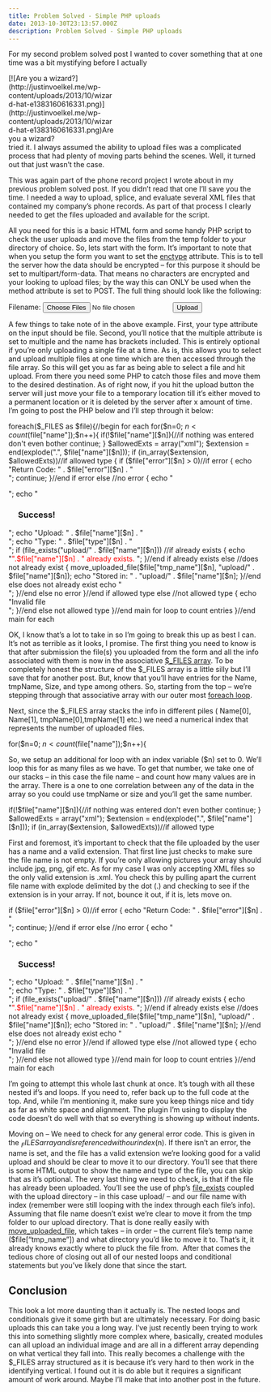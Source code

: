 ```yaml
---
title: Problem Solved - Simple PHP uploads
date: 2013-10-30T23:13:57.000Z
description: Problem Solved - Simple PHP uploads
---
```


For my second problem solved post I wanted to cover something that at one time was a bit mystifying before I actually

<div class="wp-caption alignright" id="attachment_107" style="width: 210px">[![Are you a wizard?](http://justinvoelkel.me/wp-content/uploads/2013/10/wizard-hat-e1383160616331.png)](http://justinvoelkel.me/wp-content/uploads/2013/10/wizard-hat-e1383160616331.png)Are you a wizard?

</div>tried it. I always assumed the ability to upload files was a complicated process that had plenty of moving parts behind the scenes. Well, it turned out that just wasn’t the case.

This was again part of the phone record project I wrote about in my previous problem solved post. If you didn’t read that one I’ll save you the time. I needed a way to upload, splice, and evaluate several XML files that contained my company’s phone records. As part of that process I clearly needed to get the files uploaded and available for the script.

All you need for this is a basic HTML form and some handy PHP script to check the user uploads and move the files from the temp folder to your directory of choice. So, lets start with the form. It’s important to note that when you setup the form you want to set the [enctype](http://www.w3schools.com/tags/att_form_enctype.asp "w3 enctype") attribute. This is to tell the server how the data should be encrypted – for this purpose it should be set to multipart/form-data. That means no characters are encrypted and your looking to upload files; by the way this can ONLY be used when the method attribute is set to POST. The full thing should look like the following:

 <form action="upload_file.php" method="post" enctype="multipart/form-data"> <label for="file">Filename:</label> <input type="file" name="file[]" id="file" size="80" multiple="multiple" /> <input type="submit" name="submit" value="Upload" /> </form>

A few things to take note of in the above example. First, your type attribute on the input should be file. Second, you’ll notice that the multiple attribute is set to multiple and the name has brackets included. This is entirely optional if you’re only uploading a single file at a time. As is, this allows you to select and upload multiple files at one time which are then accessed through the file array. So this will get you as far as being able to select a file and hit upload. From there you need some PHP to catch those files and move them to the desired destination. As of right now, if you hit the upload button the server will just move your file to a temporary location till it’s either moved to a permanent location or it is deleted by the server after x amount of time. I’m going to post the PHP below and I’ll step through it below:

 foreach($_FILES as $file){//begin for each for($n=0; $n<count($file["name"]);$n++){ if(!$file["name"][$n]){//if nothing was entered don't even bother continue; } $allowedExts = array("xml"); $extension = end(explode(".", $file["name"][$n])); if (in_array($extension, $allowedExts))//if allowed type { if ($file["error"][$n] > 0)//if error { echo "Return Code: " . $file["error"][$n] . "<br />"; continue; }//end if error else //no error { echo "<div class='success'>"; echo "<h3><img src='../images/icons/Valid.png' width='15' /> Success!</h3>"; echo "Upload: " . $file["name"][$n] . "<br />"; echo "Type: " . $file["type"][$n] . "<br />"; if (file_exists("upload/" . $file["name"][$n])) //if already exists { echo "<span style='color:red'>".$file["name"][$n] . " already exists.</span> "; }//end if already exists else //does not already exist { move_uploaded_file($file["tmp_name"][$n], "upload/" . $file["name"][$n]); echo "Stored in: " . "upload/" . $file["name"][$n]; }//end else does not already exist echo "</div>"; }//end else no error }//end if allowed type else //not allowed type { echo "Invalid file<br>"; }//end else not allowed type }//end main for loop to count entries }//end main for each

OK, I know that’s a lot to take in so I’m going to break this up as best I can. It’s not as terrible as it looks, I promise. The first thing you need to know is that after submission the file(s) you uploaded from the form and all the info associated with them is now in the associative [$_FILES array](http://php.net/manual/en/reserved.variables.files.php "PHP Files array"). To be completely honest the structure of the $_FILES array is a little silly but I’ll save that for another post. But, know that you’ll have entries for the Name, tmpName, Size, and type among others. So, starting from the top – we’re stepping through that associative array with our outer most [foreach loop](http://us1.php.net/manual/en/control-structures.foreach.php "PHP foreach loop").

Next, since the $_FILES array stacks the info in different piles ( Name[0], Name[1], tmpName[0],tmpName[1] etc.) we need a numerical index that represents the number of uploaded files.

 for($n=0; $n<count($file["name"]);$n++){

So, we setup an additional for loop with an index variable ($n) set to 0. We’ll loop this for as many files as we have. To get that number, we take one of our stacks – in this case the file name – and count how many values are in the array. There is a one to one correlation between any of the data in the array so you could use tmpName or size and you’ll get the same number.

 if(!$file["name"][$n]){//if nothing was entered don't even bother continue; } $allowedExts = array("xml"); $extension = end(explode(".", $file["name"][$n])); if (in_array($extension, $allowedExts))//if allowed type

First and foremost, it’s important to check that the file uploaded by the user has a name and a valid extension. That first line just checks to make sure the file name is not empty. If you’re only allowing pictures your array should include jpg, png, gif etc. As for my case I was only accepting XML files so the only valid extension is .xml. You check this by pulling apart the current file name with explode delimited by the dot (.) and checking to see if the extension is in your array. If not, bounce it out, if it is, lets move on.

 if ($file["error"][$n] > 0)//if error { echo "Return Code: " . $file["error"][$n] . "<br />"; continue; }//end if error else //no error { echo "<div class='success'>"; echo "<h3><img src='../images/icons/Valid.png' width='15' /> Success!</h3>"; echo "Upload: " . $file["name"][$n] . "<br />"; echo "Type: " . $file["type"][$n] . "<br />"; if (file_exists("upload/" . $file["name"][$n])) //if already exists { echo "<span style='color:red'>".$file["name"][$n] . " already exists.</span> "; }//end if already exists else //does not already exist { move_uploaded_file($file["tmp_name"][$n], "upload/" . $file["name"][$n]); echo "Stored in: " . "upload/" . $file["name"][$n]; }//end else does not already exist echo "</div>"; }//end else no error }//end if allowed type else //not allowed type { echo "Invalid file<br>"; }//end else not allowed type }//end main for loop to count entries }//end main for each

I’m going to attempt this whole last chunk at once. It’s tough with all these nested if’s and loops. If you need to, refer back up to the full code at the top. And, while I’m mentioning it, make sure you keep things nice and tidy as far as white space and alignment. The plugin I’m using to display the code doesn’t do well with that so everything is showing up without indents.

Moving on – We need to check for any general error code. This is given in the $_FILES array and is referenced with our index ($n). If there isn’t an error, the name is set, and the file has a valid extension we’re looking good for a valid upload and should be clear to move it to our directory. You’ll see that there is some HTML output to show the name and type of the file, you can skip that as it’s optional. The very last thing we need to check, is that if the file has already been uploaded. You’ll see the use of php’s [file_exists](http://br1.php.net/file_exists "PHP file exists") coupled with the upload directory – in this case upload/ – and our file name with index (remember were still looping with the index through each file’s info). Assuming that file name doesn’t exist we’re clear to move it from the tmp folder to our upload directory. That is done really easily with [move_uploaded_file](http://php.net/manual/en/function.move-uploaded-file.php "PHP move uploaded file"), which takes – in order – the current file’s temp name ($file[“tmp_name”]) and what directory you’d like to move it to. That’s it, it already knows exactly where to pluck the file from.  After that comes the tedious chore of closing out all of our nested loops and conditional statements but you’ve likely done that since the start.


## Conclusion

This look a lot more daunting than it actually is. The nested loops and conditionals give it some girth but are ultimately necessary. For doing basic uploads this can take you a long way. I’ve just recently been trying to work this into something slightly more complex where, basically, created modules can all upload an individual image and are all in a different array depending on what vertical they fall into. This really becomes a challenge with the $_FILES array structured as it is because it’s very hard to then work in the identifying vertical. I found out it is do able but it requires a significant amount of work around. Maybe I’ll make that into another post in the future.


